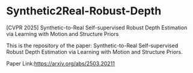 # Synthetic2Real-Robust-Depth
[CVPR 2025] Synthetic-to-Real Self-supervised Robust Depth Estimation via Learning with Motion and Structure Priors

This is the repository of the paper: Synthetic-to-Real Self-supervised Robust Depth Estimation via Learning with Motion and Structure Priors. 

Paper Link:https://arxiv.org/abs/2503.20211
